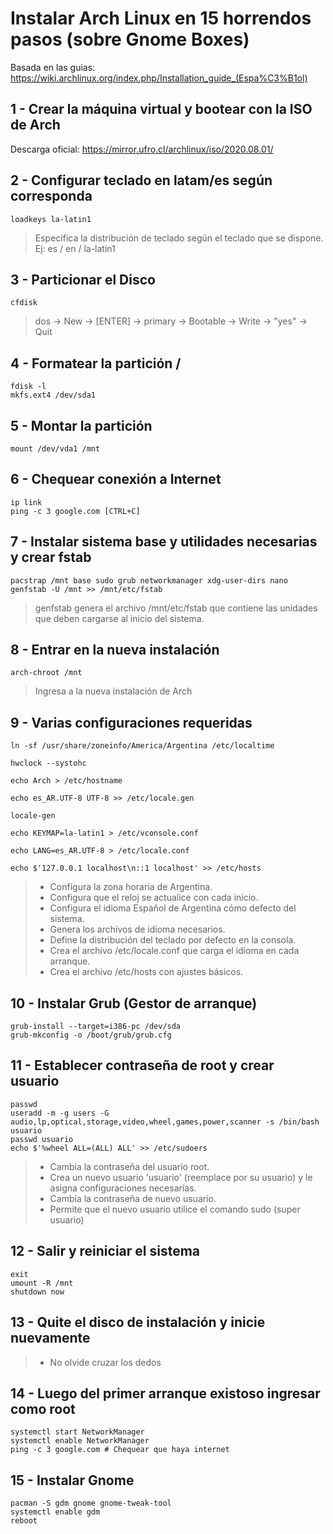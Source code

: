 # Instalar Arch Linux en 15 horrendos pasos (sobre Gnome Boxes)

Basada en las guias:
https://wiki.archlinux.org/index.php/Installation_guide_(Espa%C3%B1ol)

## 1 - Crear la máquina virtual y bootear con la ISO de Arch
Descarga oficial: https://mirror.ufro.cl/archlinux/iso/2020.08.01/

## 2 - Configurar teclado en latam/es según corresponda

~~~
loadkeys la-latin1
~~~
> Especifica la distribución de teclado según el teclado que se dispone. Ej: es / en / la-latin1

## 3 - Particionar el Disco

~~~
cfdisk
~~~

> dos -> New -> [ENTER] -> primary -> Bootable -> Write -> "yes" -> Quit


## 4 - Formatear la partición /

~~~
fdisk -l
mkfs.ext4 /dev/sda1
~~~

## 5 - Montar la partición

~~~
mount /dev/vda1 /mnt
~~~

## 6 - Chequear conexión a Internet

~~~
ip link
ping -c 3 google.com [CTRL+C]
~~~

## 7 - Instalar sistema base y utilidades necesarias y crear fstab

~~~
pacstrap /mnt base sudo grub networkmanager xdg-user-dirs nano
genfstab -U /mnt >> /mnt/etc/fstab
~~~

> genfstab genera el archivo /mnt/etc/fstab que contiene las unidades que deben cargarse al inicio del sistema.

## 8 - Entrar en la nueva instalación

~~~
arch-chroot /mnt
~~~

> Ingresa a la nueva instalación de Arch

## 9 - Varias configuraciones requeridas

~~~
ln -sf /usr/share/zoneinfo/America/Argentina /etc/localtime

hwclock --systohc

echo Arch > /etc/hostname

echo es_AR.UTF-8 UTF-8 >> /etc/locale.gen

locale-gen

echo KEYMAP=la-latin1 > /etc/vconsole.conf

echo LANG=es_AR.UTF-8 > /etc/locale.conf

echo $'127.0.0.1 localhost\n::1 localhost' >> /etc/hosts
~~~

> - Configura la zona horaria de Argentina.
> - Configura que el reloj se actualice con cada inicio.
> - Configura el idioma Español de Argentina cómo defecto del sistema.
> - Genera los archivos de idioma necesarios.
> - Define la distribución del teclado por defecto en la consola.
> - Crea el archivo /etc/locale.conf que carga el idioma en cada arranque.
> - Crea el archivo /etc/hosts con ajustes básicos.

## 10 - Instalar Grub (Gestor de arranque)

~~~
grub-install --target=i386-pc /dev/sda
grub-mkconfig -o /boot/grub/grub.cfg
~~~

## 11 - Establecer contraseña de root y crear usuario

~~~
passwd
useradd -m -g users -G audio,lp,optical,storage,video,wheel,games,power,scanner -s /bin/bash usuario
passwd usuario
echo $'%wheel ALL=(ALL) ALL' >> /etc/sudoers
~~~

> - Cambia la contraseña del usuario root.
> - Crea un nuevo usuario 'usuario' (reemplace por su usuario) y le asigna configuraciones necesarias.
> - Cambia la contraseña de nuevo usuario.
> - Permite que el nuevo usuario utilice el comando sudo (super usuario)

## 12 - Salir y reiniciar el sistema

~~~
exit
umount -R /mnt
shutdown now
~~~

## 13 - Quite el disco de instalación y inicie nuevamente

> - No olvide cruzar los dedos

## 14 - Luego del primer arranque existoso ingresar como root

~~~
systemctl start NetworkManager
systemctl enable NetworkManager
ping -c 3 google.com # Chequear que haya internet 
~~~

## 15 - Instalar Gnome

~~~
pacman -S gdm gnome gnome-tweak-tool
systemctl enable gdm
reboot
~~~

